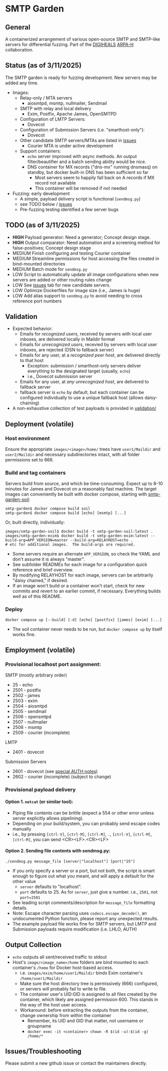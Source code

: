 # SMTP Garden

## General

A containerized arrangement of various open-source SMTP and SMTP-like servers for differential fuzzing.  Part of the [DIGIHEALS](https://github.com/narfindustries/digiheals-public) [ARPA-H](https://arpa-h.gov/) collaboration.

## Status (as of 3/11/2025)
The SMTP garden is ready for fuzzing development.  New servers may be added any time.
- Images:
  - Relay-only / MTA servers
    - aiosmtpd, msmtp, nullmailer, Sendmail
  - SMTP with relay and local delivery
    - Exim, Postfix, Apache James, OpenSMTPD
  - Configuration of LMTP Servers:
    - Dovecot
  - Configuration of Submission Servers (i.e. "smarthost-only"):
    - Dovecot
  - Other candidate SMTP servers/MTAs are listed in [issues](https://github.com/kenballus/smtp-garden/issues)
    - Courier MTA is under active development
  - Support containers:
    - `echo` server improved with async methods.  An output filter/beautifier and a batch sending ability would be nice.
    - DNS container for MX records ("dns-mx" running dnsmasq) on standby, but docker built-in DNS has been sufficient so far
      - Most servers seem to happily fall back on A records if MX record not available
      - This container will be removed if not needed
- Fuzzing: early development
  - A simple, payload delivery script is functional (`sendmsg.py`)
  - see TODO below / [issues](https://github.com/kenballus/smtp-garden/issues)
  - Pre-fuzzing testing identified a few server bugs

## TODO (as of 3/11/2025)
- __HIGH__ Payload generator: Need a generator; Concept design stage.
- __HIGH__ Output comparator: Need automation and a screening method for false-positives; Concept design stage
- MEDIUM Finish configuring and testing Courier container
- MEDIUM Streamline permissions for host accessing the files created in bind-mounted directories
- MEDIUM Batch mode for `sendmsg.py`
- LOW Script to automatically update all image configurations when new servers are added or other routing rules change
- LOW See [issues](https://github.com/kenballus/smtp-garden/issues) tab for new candidate servers.
- LOW Optimize Dockerfiles for image size (i.e., James is huge)
- LOW Add alias support to `sendmsg.py` to avoid needing to cross reference port numbers

## Validation
- Expected behavior:
  - Emails for *recognized users*, received by servers with local user inboxes, are delivered locally in Maildir format
  - Emails for *unrecognized users*, recevied by servers with local user inboxes, are rejected (DSN to fallback server)
  - Emails for any user, at a *recognized peer host*, are delivered directly to that host
    - Exception: submission / smarthost-only servers deliver everything to the designated target (usually, `echo`)
    - i.e., Dovecot submission server
  - Emails for any user, at *any unrecognized host*, are delivered to fallback server
  - fallback server is `echo` by default, but each container can be configured individually to use a unique fallback host (allows daisy-chaining)
- A non-exhaustive collection of test payloads is provided in [validation/](validation)

## Deployment (volatile)

### Host environment

Ensure the appropriate `images/<image>/home/` trees have `user1/Maildir` and `user2/Maildir` and necessary subdirectories intact, with all folder permissions set to 666.

### Build and tag containers

Servers build from source, and which be time-consuming.  Expect up to 8-10 minutes for James and Dovecot on a reasonably fast machine.  The target images can conveniently be built with docker compose, starting with [smtp-garden-soil](images/smtp-garden-soil):
```
smtp-garden$ docker compose build soil
smtp-garden$ docker compose build [echo] [msmtp] [...]
```
Or, built directly, individually:
```
images/smtp-garden-soil$ docker build -t smtp-garden-soil:latest .
images/smtp-garden-exim$ docker build -t smtp-garden-exim:latest --build-arg=APP_VERSION=master --build-arg=RELAYHOST=echo .
# etc for additional images.  The build-args are required.
```

- Some servers require an alternate `APP_VERSION`, so check the YAML and don't assume it is always "master".
- See subfolder READMEs for each image for a configuration quick reference and brief overview.
- By modifying RELAYHOST for each image, servers can be arbitrarily "daisy chained," if desired.
- If an image won't build or a container won't start, check for new commits and revert to an earlier commit, if necessary.  Everything builds well as of this README.

### Deploy

```
docker compose up [--build] [-d] [echo] [postfix] [james] [exim] [...]
```
- The soil container never needs to be run, but `docker compose up` by itself works fine.

## Employment (volatile)
### Provisional localhost port assignment:
SMTP (mostly arbitrary order)
- 25 - echo
- 2501 - postfix
- 2502 - james
- 2503 - exim
- 2504 - aiosmtpd
- 2505 - sendmail
- 2506 - opensmtpd
- 2507 - nullmailer
- 2508 - msmtp
- 2509 - courier (incomplete)

LMTP
- 2401 - dovecot

Submission Servers
- 2601 - dovecot (see [special AUTH notes](images/dovecot))
- 2602 - courier (incomplete)
(subject to change)

### Provisional payload delivery

#### Option 1. `netcat` (or similar tool): 
- Piping file contents can be brittle (expect a 554 or other error unless server explicitly allows pipelining).
- Depending on your build/system, you can probably send escape codes manually
- i.e., by pressing `[ctrl-V]`, `[ctrl-M]`, `[ctrl-M]`, `.`, `[ctrl-V]`, `[ctrl-M]`, `[ctrl-M]`, you can send \<CR>\<LF>.\<CR>\<LF>

#### Option 2. Sending file contents with sendmsg.py:

```
./sendmsg.py message_file [server|"localhost"] [port|"25"]
```
- If you only specify a server or a port, but not both, the script is smart enough to figure out what you meant, and will apply a default for the other value
  - `server` defaults to "localhost".
  - `port` defaults to 25. As for `server`, just give a number. i.e., `2501`, not `port=2501`
- See leading script comments/description for `message_file` formatting details.
- Note: Escape character parsing uses `codecs.escape_decode()`, an undocumented Python function, please report any unexpected results.
- The example payload file works fine for SMTP servers, but LMTP and Submission payloads require modification (i.e. LHLO, AUTH)

## Output Collection
- `echo` outputs all sent/received traffic to stdout
- Host's `image/<image_name>/home` folders are bind mounted to each container's `/home` for Docker host-based access.
  - i.e. `images/exim/home/user1/Maildir` binds Exim container's `/home/user1/Maildir`
  - Make sure the host directory tree is permissively (666) configured, or servers will probably fail to write to file.
  - The container user's UID:GID is assigned to all files created by the container, which likely are assigned permission 600.  This stands in the way of the host user access.
  - Workaround: before extracting the outputs from the container, change ownership from within the container
    - Remember, its UID and GID that matter, not username or groupname
    - `docker exec -it <container> chown -R $(id -u):$(id -g) /home/*`

## Issues/Troubleshooting
Please submit a new github issue or contact the maintainers directly.
